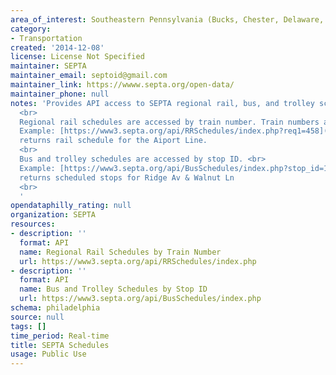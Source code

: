 ```yaml
---
area_of_interest: Southeastern Pennsylvania (Bucks, Chester, Delaware, Montgomery, Philadelphia counties)
category:
- Transportation
created: '2014-12-08'
license: License Not Specified
maintainer: SEPTA
maintainer_email: septoid@gmail.com
maintainer_link: https://wwww.septa.org/open-data/
maintainer_phone: null
notes: 'Provides API access to SEPTA regional rail, bus, and trolley schedules. 
  <br>
  Regional rail schedules are accessed by train number. Train numbers are in the GTFS files or the route stop API. <br>
  Example: [https://www3.septa.org/api/RRSchedules/index.php?req1=458](https://www3.septa.org/api/RRSchedules/index.php?req1=458)
  returns rail schedule for the Aiport Line.
  <br>
  Bus and trolley schedules are accessed by stop ID. <br>
  Example: [https://www3.septa.org/api/BusSchedules/index.php?stop_id=12345](https://www3.septa.org/api/BusSchedules/index.php?stop_id=12345) 
  returns scheduled stops for Ridge Av & Walnut Ln
  <br>
  '
opendataphilly_rating: null
organization: SEPTA
resources:
- description: ''
  format: API
  name: Regional Rail Schedules by Train Number
  url: https://www3.septa.org/api/RRSchedules/index.php
- description: ''
  format: API
  name: Bus and Trolley Schedules by Stop ID
  url: https://www3.septa.org/api/BusSchedules/index.php
schema: philadelphia
source: null
tags: []
time_period: Real-time
title: SEPTA Schedules
usage: Public Use
---
```

